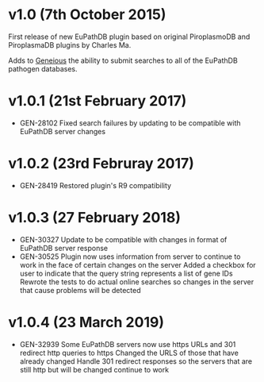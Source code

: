# v1.0 (7th October 2015)
First release of new EuPathDB plugin based on original PiroplasmoDB and PiroplasmaDB plugins by Charles Ma.

Adds to [Geneious](http://geneious.com) the ability to submit searches to all of the EuPathDB pathogen databases.

# v1.0.1 (21st February 2017)
- GEN-28102 Fixed search failures by updating to be compatible with EuPathDB server changes

# v1.0.2 (23rd Februray 2017)
- GEN-28419 Restored plugin's R9 compatibility

# v1.0.3 (27 February 2018)
- GEN-30327 Update to be compatible with changes in format of EuPathDB server response
- GEN-30525 Plugin now uses information from server to continue to work in the face of certain changes on the server
            Added a checkbox for user to indicate that the query string represents a list of gene IDs
            Rewrote the tests to do actual online searches so changes in the server that cause problems will be detected
# v1.0.4 (23 March 2019)
- GEN-32939 Some EuPathDB servers now use https URLs and 301 redirect http queries to https
            Changed the URLS of those that have already changed
            Handle 301 redirect responses so the servers that are still http but will be changed continue to work
 
